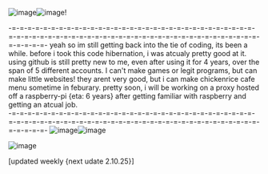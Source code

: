 ![image](https://github.com/user-attachments/assets/1b667fd3-224e-41b8-afd9-4ceb2d6eae4c)![image](https://github.com/user-attachments/assets/77e10af4-6141-4d02-b6db-705a630177ff)!



-=-=-=-=-=-=-=-=-=-=-=-=-=-=-=-=-=-=-=-=-=-=-=-=-=-=-=-=-=-=-=-=-=-=-=-=-=-=-=-=-=-=-=-=-=-=-=-=-=-=-=-=-=-=-=-=-=-=-=-=-=-=-=-=-=-=-=-=-
yeah so im still getting back into the tie of coding, its been a while. before i took this code hibernation, i was atcualy pretty good at it. using github is still pretty new to me, even after using it for 4 years, over the span of 5 different accounts. I can't make games or legit programs, but  can make little websites! they arent very good, but i can make chickenrice cafe menu sometime in feburary. pretty soon, i will be working on a proxy hosted off a raspberry-pi {eta: 6 years} after getting familiar with raspberry and getting an atcual job.
<br>
-=-=-=-=-=-=-=-=-=-=-=-=-=-=-=-=-=-=-=-=-=-=-=-=-=-=-=-=-=-=-=-=-=-=-=-=-=-=-=-=-=-=-=-=-=-=-=-=-=-=-=-=-=-=-=-=-=-=-=-=-=-=-=-=-=-=-=-=-
![image](https://github.com/user-attachments/assets/b9093b51-0be1-4174-9884-f1328ef879d4)![image](https://github.com/user-attachments/assets/d7e03c6c-aa08-47bc-bd49-a446b8caa1c9)



![image](https://github.com/user-attachments/assets/bebcfa58-bd76-43aa-84ef-8fd83b728c4e)


[updated weekly {next udate 2.10.25}]
